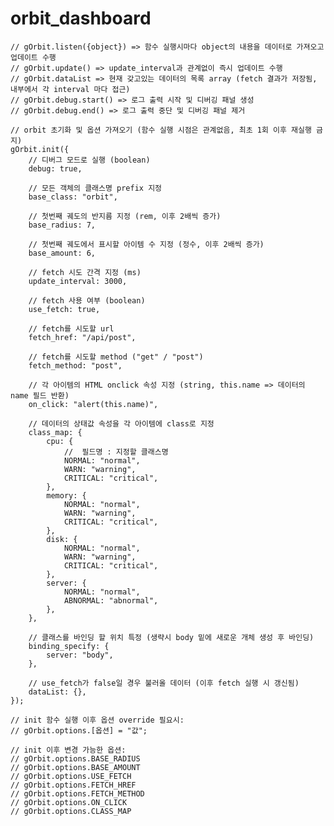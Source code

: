 # orbit_dashboard

    // gOrbit.listen({object}) => 함수 실행시마다 object의 내용을 데이터로 가져오고 업데이트 수행
    // gOrbit.update() => update_interval과 관계없이 즉시 업데이트 수행
    // gOrbit.dataList => 현재 갖고있는 데이터의 목록 array (fetch 결과가 저장됨, 내부에서 각 interval 마다 접근)
    // gOrbit.debug.start() => 로그 출력 시작 및 디버깅 패널 생성
    // gOrbit.debug.end() => 로그 출력 중단 및 디버깅 패널 제거

    // orbit 초기화 및 옵션 가져오기 (함수 실행 시점은 관계없음, 최초 1회 이후 재실행 금지)
    gOrbit.init({
    	// 디버그 모드로 실행 (boolean)
    	debug: true,

    	// 모든 객체의 클래스명 prefix 지정
    	base_class: "orbit",

    	// 첫번째 궤도의 반지름 지정 (rem, 이후 2배씩 증가)
    	base_radius: 7,

    	// 첫번째 궤도에서 표시할 아이템 수 지정 (정수, 이후 2배씩 증가)
    	base_amount: 6,

    	// fetch 시도 간격 지정 (ms)
    	update_interval: 3000,

    	// fetch 사용 여부 (boolean)
    	use_fetch: true,

    	// fetch를 시도할 url
    	fetch_href: "/api/post",

    	// fetch를 시도할 method ("get" / "post")
    	fetch_method: "post",

    	// 각 아이템의 HTML onclick 속성 지정 (string, this.name => 데이터의 name 필드 반환)
    	on_click: "alert(this.name)",

    	// 데이터의 상태값 속성을 각 아이템에 class로 지정
    	class_map: {
    		cpu: {
    			//  필드명 : 지정할 클래스명
    			NORMAL: "normal",
    			WARN: "warning",
    			CRITICAL: "critical",
    		},
    		memory: {
    			NORMAL: "normal",
    			WARN: "warning",
    			CRITICAL: "critical",
    		},
    		disk: {
    			NORMAL: "normal",
    			WARN: "warning",
    			CRITICAL: "critical",
    		},
    		server: {
    			NORMAL: "normal",
    			ABNORMAL: "abnormal",
    		},
    	},

    	// 클래스를 바인딩 할 위치 특정 (생략시 body 밑에 새로운 개체 생성 후 바인딩)
    	binding_specify: {
    		server: "body",
    	},

    	// use_fetch가 false일 경우 불러올 데이터 (이후 fetch 실행 시 갱신됨)
    	dataList: {},
    });

    // init 함수 실행 이후 옵션 override 필요시:
    // gOrbit.options.[옵션] = "값";

    // init 이후 변경 가능한 옵션:
    // gOrbit.options.BASE_RADIUS
    // gOrbit.options.BASE_AMOUNT
    // gOrbit.options.USE_FETCH
    // gOrbit.options.FETCH_HREF
    // gOrbit.options.FETCH_METHOD
    // gOrbit.options.ON_CLICK
    // gOrbit.options.CLASS_MAP
